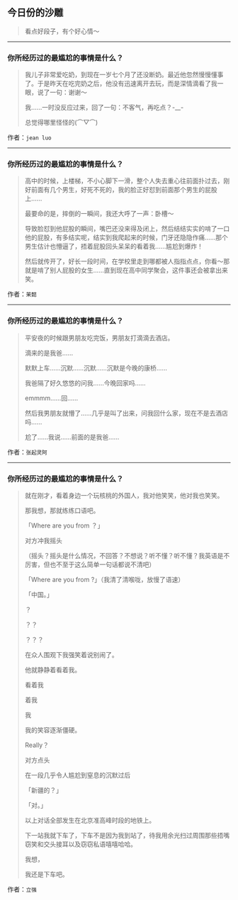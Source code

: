 ## 今日份的沙雕

> 看点好段子，有个好心情～


 
---

### 你所经历过的最尴尬的事情是什么？

> 我儿子非常爱吃奶，到现在一岁七个月了还没断奶。最近他忽然慢慢懂事了。于是昨天在吃完奶之后，他没有迅速离开去玩，而是深情滴看了我一眼，说了一句：谢谢～
> 
> 我……一时没反应过来，回了一句：不客气，再吃点？-__-
> 
> 总觉得哪里怪怪的(⌒▽⌒)


作者：`jean luo`

---

### 你所经历过的最尴尬的事情是什么？

> 高中的时候，上楼梯，不小心脚下一滑，整个人失去重心往前面扑过去，刚好前面有几个男生，好死不死的，我的脸正好怼到前面那个男生的屁股上……
> 
> 最要命的是，摔倒的一瞬间，我还大呼了一声：卧槽～
> 
> 导致脸怼到他屁股的瞬间，嘴巴还没来得及闭上，然后结结实实的啃了一口他的屁股，有多结实呢，结实到我爬起来的时候，门牙还隐隐作痛……那个男生估计也懵逼了，捂着屁股回头呆呆的看着我……尴尬到爆炸！
> 
> 然后就传开了，好长一段时间，在学校里走到哪都被人指指点点，你看～那就是啃了别人屁股的女生……直到现在高中同学聚会，这件事还会被拿出来笑。


作者：`茉懿`

---

### 你所经历过的最尴尬的事情是什么？

> 平安夜的时候跟男朋友吃完饭，男朋友打滴滴去酒店。
> 
> 滴来的是我爸……
> 
> 默默上车……沉默……沉默……沉默是今晚的康桥……
> 
> 我爸隔了好久悠悠的问我……今晚回家吗……
> 
> emmmm……回……
> 
> 然后我男朋友就懵了……几乎是叫了出来，问我回什么家，现在不是去酒店吗……
> 
> 尬了……我说……前面的是我爸……


作者：`张起灵阿`

---

### 你所经历过的最尴尬的事情是什么？

> 就在刚才，看着身边一个玩核桃的外国人，我对他笑笑，他对我也笑笑。
> 
> 那我想，那就练练口语吧。
> 
> 「Where are you from ？」
> 
> 对方冲我摇头
> 
> （摇头？摇头是什么情况，不回答？不想说？听不懂？听不懂？我英语是不厉害，但也不至于这么简单一句话都说不清吧）
> 
> 「Where are you from ?」（我清了清喉咙，放慢了语速）
> 
> 「中国。」
> 
> ？
> 
> ？？
> 
> ？？？
> 
> 在众人围观下我强笑着说别闹了。
> 
> 他就静静着看着我。
> 
> 看着我
> 
> 着我
> 
> 我
> 
> 我的笑容逐渐僵硬。
> 
> Really？
> 
> 对方点头
> 
> 在一段几乎令人尴尬到窒息的沉默过后
> 
> 「新疆的？」
> 
> 「对。」
> 
> 以上对话全部发生在北京准高峰时段的地铁上。
> 
> 下一站我就下车了，下车不是因为我到站了，待我用余光扫过周围那些捂嘴窃笑和交头接耳以及窃窃私语嘻嘻哈哈。
> 
> 我想，
> 
> 我还是下车吧。


作者：`立强`